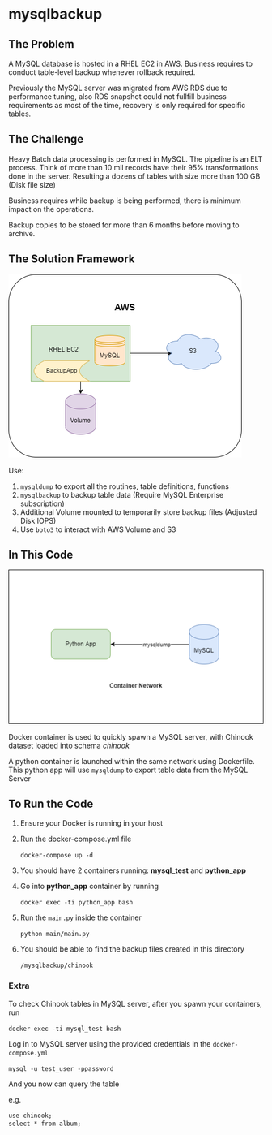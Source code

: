 # mysqlbackup

## The Problem
A MySQL database is hosted in a RHEL EC2 in AWS. Business requires to conduct table-level backup whenever rollback required.

Previously the MySQL server was migrated from AWS RDS due to performance tuning, also RDS snapshot could not fullfill business requirements as most of the time, recovery is only required for specific tables.

## The Challenge
Heavy Batch data processing is performed in MySQL. The pipeline is an ELT process. Think of more than 10 mil records have their 95% transformations done in the server.
Resulting a dozens of tables with size more than 100 GB (Disk file size)

Business requires while backup is being performed, there is minimum impact on the operations.

Backup copies to be stored for more than 6 months before moving to archive.

## The Solution Framework
![mysqlbackup](./static/mysqlbackup.png)

Use:
1. `mysqldump` to export all the routines, table definitions, functions
2. `mysqlbackup` to backup table data (Require MySQL Enterprise subscription)
3. Additional Volume mounted to temporarily store backup files (Adjusted Disk IOPS)
4. Use `boto3` to interact with AWS Volume and S3
## In This Code
![container_mysql](./static/container_mysql.png)

Docker container is used to quickly spawn a MySQL server, with Chinook dataset loaded into schema *chinook*

A python container is launched within the same network using Dockerfile. This python app will use `mysqldump` to export table data from the MySQL Server
## To Run the Code

1. Ensure your Docker is running in your host
2. Run the docker-compose.yml file

    ```docker-compose up -d```
3. You should have 2 containers running: **mysql_test** and **python_app**
4. Go into **python_app** container by running
   
    ```docker exec -ti python_app bash```
5. Run the `main.py` inside the container
    
    ```python main/main.py```
6. You should be able to find the backup files created in this directory

    ```/mysqlbackup/chinook```

### Extra
To check Chinook tables in MySQL server, after you spawn your containers, run

```docker exec -ti mysql_test bash```

Log in to MySQL server using the provided credentials in the `docker-compose.yml`

```mysql -u test_user -ppassword```

And you now can query the table

e.g.

```
use chinook;
select * from album;
```

